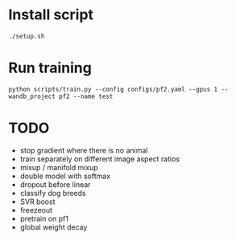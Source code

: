# Install script

```
./setup.sh
```

# Run training

```
python scripts/train.py --config configs/pf2.yaml --gpus 1 --wandb_project pf2 --name test
```

# TODO
* stop gradient where there is no animal
* train separately on different image aspect ratios
* mixup / manifold mixup
* double model with softmax
* dropout before linear
* classify dog breeds
* SVR boost
* freezeout
* pretrain on pf1
* global weight decay
